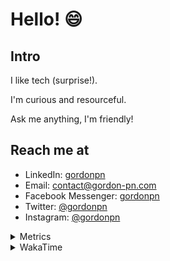 # Hello! 😄

## Intro

I like tech (surprise!).

I'm curious and resourceful.

Ask me anything, I'm friendly!

## Reach me at

- LinkedIn: [gordonpn](https://www.linkedin.com/in/gordonpn/)
- Email: [contact@gordon-pn.com](mailto:contact@gordon-pn.com)
- Facebook Messenger: [gordonpn](https://www.messenger.com/t/Gordonpn)
- Twitter: [@gordonpn](https://twitter.com/Gordonpn)
- Instagram: [@gordonpn](https://www.instagram.com/gordonpn/)

<details>
  <summary>Metrics</summary>

  <img align="center" src="https://github.com/gordonpn/gordonpn/blob/master/github-metrics.svg" alt="GitHub Metrics">

</details>

<details>
  <summary>WakaTime</summary>

  <!--START_SECTION:waka-->
📊 **This Week I Spent My Time On** 

```text
💬 Programming Languages: 
Java                     5 hrs 28 mins       ████████████░░░░░░░░░░░░░   49.52 % 
XML                      3 hrs 13 mins       ███████░░░░░░░░░░░░░░░░░░   29.16 % 
Brazil Dependency Config 48 mins             ██░░░░░░░░░░░░░░░░░░░░░░░   07.35 % 
Makefile                 37 mins             █░░░░░░░░░░░░░░░░░░░░░░░░   05.63 % 
Bash                     26 mins             █░░░░░░░░░░░░░░░░░░░░░░░░   04.05 % 

🔥 Editors: 
IntelliJ IDEA            10 hrs 33 mins      ████████████████████████░   95.69 % 
VS Code                  26 mins             █░░░░░░░░░░░░░░░░░░░░░░░░   04.04 % 
Cursor                   1 min               ░░░░░░░░░░░░░░░░░░░░░░░░░   00.27 % 
```


 Last Updated on 30/10/2024 10:25:06 UTC
<!--END_SECTION:waka-->
</details>
